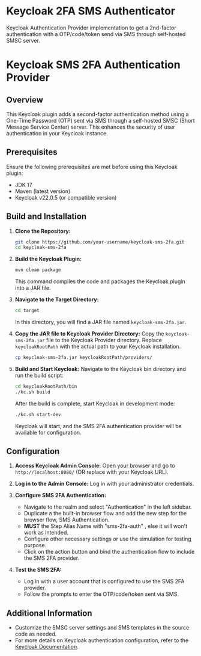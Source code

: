 # Keycloak 2FA SMS Authenticator

Keycloak Authentication Provider implementation to get a 2nd-factor authentication with a OTP/code/token send via SMS through self-hosted SMSC server.

# Keycloak SMS 2FA Authentication Provider

## Overview

This Keycloak plugin adds a second-factor authentication method using a One-Time Password (OTP) sent via SMS through a self-hosted SMSC (Short Message Service Center) server. This enhances the security of user authentication in your Keycloak instance.

## Prerequisites

Ensure the following prerequisites are met before using this Keycloak plugin:

- JDK 17
- Maven (latest version)
- Keycloak v22.0.5 (or compatible version)

## Build and Installation

1. **Clone the Repository:**
   ```bash
   git clone https://github.com/your-username/keycloak-sms-2fa.git
   cd keycloak-sms-2fa
   ```

2. **Build the Keycloak Plugin:**
   ```bash
   mvn clean package
   ```

   This command compiles the code and packages the Keycloak plugin into a JAR file.

3. **Navigate to the Target Directory:**
   ```bash
   cd target
   ```

   In this directory, you will find a JAR file named `keycloak-sms-2fa.jar`.

4. **Copy the JAR file to Keycloak Provider Directory:**
   Copy the `keycloak-sms-2fa.jar` file to the Keycloak Provider directory. Replace `keycloakRootPath` with the actual path to your Keycloak installation.

   ```bash
   cp keycloak-sms-2fa.jar keycloakRootPath/providers/
   ```

5. **Build and Start Keycloak:**
   Navigate to the Keycloak bin directory and run the build script:

   ```bash
   cd keycloakRootPath/bin
   ./kc.sh build
   ```

   After the build is complete, start Keycloak in development mode:

   ```bash
   ./kc.sh start-dev
   ```

   Keycloak will start, and the SMS 2FA authentication provider will be available for configuration.

## Configuration

1. **Access Keycloak Admin Console:**
   Open your browser and go to `http://localhost:8080/` (OR replace with your Keycloak URL).

2. **Log in to the Admin Console:**
   Log in with your administrator credentials.

3. **Configure SMS 2FA Authentication:**
   - Navigate to the realm and select "Authentication" in the left sidebar.
   - Duplicate a the built-in browser flow and add the new step for the browser flow, SMS Authentication.
   - **MUST** the Step Alias Name with "sms-2fa-auth" , else it will won't work as intended.
   - Configure other necessary settings or use the simulation for testing purpose.
   - Click on the action button and bind the authentication flow to include the SMS 2FA provider.

4. **Test the SMS 2FA:**
   - Log in with a user account that is configured to use the SMS 2FA provider.
   - Follow the prompts to enter the OTP/code/token sent via SMS.

## Additional Information

- Customize the SMSC server settings and SMS templates in the source code as needed.
- For more details on Keycloak authentication configuration, refer to the [Keycloak Documentation](https://www.keycloak.org/documentation.html).
